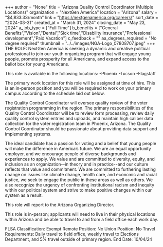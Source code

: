 +++
author = "None"
title = "Arizona Quality Control Coordinator (Multiple Locations)"
organization = "NextGen America"
location = "Arizona"
salary = "$4,833.33/month"
link = "https://nextgenamerica.org/careers/"
sort_date = "2024-03-31"
created_at = "March 31, 2024"
closing_date = "May 23, 2024"
a_job_type = ["Full Time"]
b_benefits = ["General Benefits","Vision","Dental","Sick time","Disability insurance","Professional development","Paid Vacation"]
c_feedback = ""
aa_degrees_required = "No degree required"
thumbnail = "../../images/NGA-Logo_07808707.jpeg"
+++
THE ROLE: 
NextGen America is seeking a dynamic and creative political professional to join our youth organizing program that will engage young people, promote prosperity for all Americans, and expand access to the ballot box for young Americans.

This role is available in the following locations: 
-Phoenix
-Tucson
-Flagstaff

The primary work location for this role will be assigned at time of hire. This is an in-person position and you will be required to work on your primary campus according to the schedule laid out below. 

The Quality Control Coordinator will oversee quality review of the voter registration programming in the region. The primary responsibilities of the Quality Control Coordinator will be to review form processing, review daily quality control system entries and uploads, and maintain high caliber data collection for the voter registration team in Phoenix, Arizona. The Quality Control Coordinator should be passionate about providing data support and implementing systems.

The ideal candidate has a passion for voting and a belief that young people will make the difference in America’s future. We are an equal opportunity employer, and we encourage people of diverse backgrounds and experiences to apply. We value and are committed to diversity, equity, and inclusion as an organization--in theory and in practice--and our culture reflects that value and commitment. We are committed to furthering lasting change on issues like climate change, health care, and economic and racial justice, we seek to engage the public in these areas as well as others. We also recognize the urgency of confronting institutional racism and inequity within our political system and strive to make positive changes within our system as a result.

This role will report to the Arizona Organizing Director. 

This role is in-person; applicants will need to live in their physical locations within Arizona and be able to travel to and from a field office each work day.

FLSA Classification: Exempt
Remote Position: No
Union Position: No 
Travel Requirements: Daily travel to field office, weekly travel to Elections Department, and 5% travel outside of primary region.
End Date: 10/04/24
